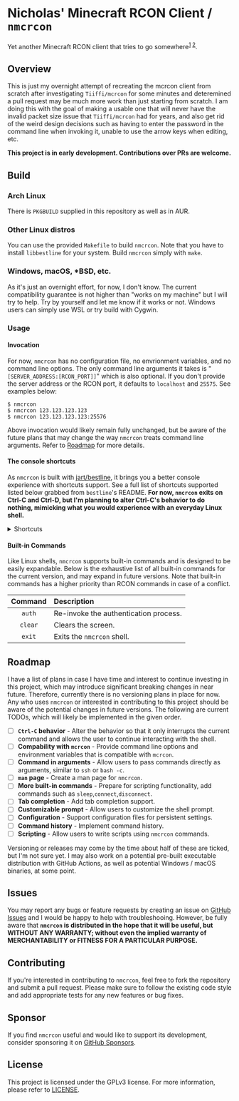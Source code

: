 # Nicholas' Minecraft RCON Client / `nmcrcon`
Yet another Minecraft RCON client that tries to go somewhere<sup>[1](https://github.com/Tiiffi/mcrcon/issues/45#issuecomment-997283909) [2](https://github.com/Tiiffi/mcrcon/issues/58)</sup>.

## Overview
This is just my overnight attempt of recreating the mcrcon client from scratch after investigating `Tiiffi/mcrcon` for some minutes and deteremined a pull request may be much more work than just starting from scratch. I am doing this with the goal of making a usable one that will never have the invalid packet size issue that `Tiiffi/mcrcon` had for years, and also get rid of the weird design decisions such as having to enter the password in the command line when invoking it, unable to use the arrow keys when editing, etc.

**This project is in early development. Contributions over PRs are welcome.**

## Build
### Arch Linux
There is `PKGBUILD` supplied in this repository as well as in AUR.

### Other Linux distros
You can use the provided `Makefile` to build `nmcrcon`. Note that you have to install `libbestline` for your system. Build `nmcrcon` simply with `make`.

### Windows, macOS, *BSD, etc.
As it's just an overnight effort, for now, I don't know. The current compatibility guarantee is not higher than "works on my machine" but I will try to help. Try by yourself and let me know if it works or not. Windows users can simply use WSL or try build with Cygwin.

### Usage

#### Invocation

For now, `nmcrcon` has no configuration file, no envrionment variables, and no command line options. The only command line arguments it takes is "`[SERVER_ADDRESS:[RCON_PORT]]`" which is also optional. If you don't provide the server address or the RCON port, it defaults to `localhost` and `25575`. See examples below:

```
$ nmcrcon
$ nmcrcon 123.123.123.123
$ nmcrcon 123.123.123.123:25576
```

Above invocation would likely remain fully unchanged, but be aware of the future plans that may change the way `nmcrcon` treats command line arguments. Refer to [Roadmap](#roadmap) for more details.

#### The console shortcuts

As `nmcrcon` is built with [jart/bestline](https://github.com/jart/bestline), it brings you a better console experience with shortcuts support. See a full list of shortcuts supported listed below grabbed from `bestline`'s README. **For now, `nmcrcon` exits on Ctrl-C and Ctrl-D, but I'm planning to alter Ctrl-C's behavior to do nothing, mimicking what you would experience with an everyday Linux shell.**

<details>
<summary>Shortcuts</summary>

```
CTRL-E         END
CTRL-A         START
CTRL-B         BACK
CTRL-F         FORWARD
CTRL-L         CLEAR
CTRL-H         BACKSPACE
CTRL-D         DELETE
CTRL-Y         YANK
CTRL-D         EOF (IF EMPTY)
CTRL-N         NEXT HISTORY
CTRL-P         PREVIOUS HISTORY
CTRL-R         SEARCH HISTORY
CTRL-G         CANCEL SEARCH
ALT-<          BEGINNING OF HISTORY
ALT->          END OF HISTORY
ALT-F          FORWARD WORD
ALT-B          BACKWARD WORD
CTRL-ALT-F     FORWARD EXPR
CTRL-ALT-B     BACKWARD EXPR
ALT-RIGHT      FORWARD EXPR
ALT-LEFT       BACKWARD EXPR
CTRL-K         KILL LINE FORWARDS
CTRL-U         KILL LINE BACKWARDS
ALT-H          KILL WORD BACKWARDS
CTRL-W         KILL WORD BACKWARDS
CTRL-ALT-H     KILL WORD BACKWARDS
ALT-D          KILL WORD FORWARDS
ALT-Y          ROTATE KILL RING AND YANK AGAIN
ALT-\          SQUEEZE ADJACENT WHITESPACE
CTRL-T         TRANSPOSE
ALT-T          TRANSPOSE WORD
ALT-U          UPPERCASE WORD
ALT-L          LOWERCASE WORD
ALT-C          CAPITALIZE WORD
CTRL-C         INTERRUPT PROCESS
CTRL-Z         SUSPEND PROCESS
CTRL-\         QUIT PROCESS
CTRL-S         PAUSE OUTPUT
CTRL-Q         UNPAUSE OUTPUT (IF PAUSED)
CTRL-Q         ESCAPED INSERT
CTRL-SPACE     SET MARK
CTRL-X CTRL-X  GOTO MARK
CTRL-Z         SUSPEND PROCESS
```
</details>

#### Built-in Commands

Like Linux shells, `nmcrcon` supports built-in commands and is designed to be easily expandable. Below is the exhaustive list of all built-in commands for the current version, and may expand in future versions. Note that built-in commands has a higher priority than RCON commands in case of a conflict. 

| Command | Description                           |
| :-----: | :------------------------------------ |
| `auth`  | Re-invoke the authentication process. |
| `clear` | Clears the screen.                    |
| `exit`  | Exits the `nmcrcon` shell.            |

## Roadmap
I have a list of plans in case I have time and interest to continue investing in this project, which may introduce significant breaking changes in near future. Therefore, currently there is no versioning plans in place for now. Any who uses `nmcrcon` or interested in contributing to this project should be aware of the potential changes in future versions. The following are current TODOs, which will likely be implemented in the given order.

- [ ] **`Ctrl-C` behavior** - Alter the behavior so that it only interrupts the current command and allows the user to continue interacting with the shell.
- [ ] **Compability with `mcrcon`** - Provide command line options and environment variables that is compatible with `mcrcon`.
- [ ] **Command in arguments** - Allow users to pass commands directly as arguments, similar to `ssh` or `bash -c`.
- [ ] **`man` page** - Create a man page for `nmcrcon`.
- [ ] **More built-in commands** - Prepare for scripting functionality, add commands such as `sleep`,`connect`,`disconnect`.
- [ ] **Tab completion** - Add tab completion support.
- [ ] **Customizable prompt** - Allow users to customize the shell prompt.
- [ ] **Configuration** - Support configuration files for persistent settings.
- [ ] **Command history** - Implement command history.
- [ ] **Scripting** - Allow users to write scripts using `nmcrcon` commands.

Versioning or releases may come by the time about half of these are ticked, but I'm not sure yet. I may also work on a potential pre-built executable distribution with GitHub Actions, as well as potential Windows / macOS binaries, at some point.

## Issues
You may report any bugs or feature requests by creating an issue on [GitHub Issues](https://github.com/nicholascw/nmcrcon/issues/new) and I would be happy to help with troubleshooing. However, be fully aware that **`nmcrcon` is distributed in the hope that it will be useful, but WITHOUT ANY WARRANTY; without even the implied warranty of MERCHANTABILITY or FITNESS FOR A PARTICULAR PURPOSE.**

## Contributing
If you're interested in contributing to `nmcrcon`, feel free to fork the repository and submit a pull request. Please make sure to follow the existing code style and add appropriate tests for any new features or bug fixes.

## Sponsor
If you find `nmcrcon` useful and would like to support its development, consider sponsoring it on [GitHub Sponsors](https://github.com/sponsors/nicholascw).

## License
This project is licensed under the GPLv3 license. For more information, please refer to [LICENSE](LICENSE).